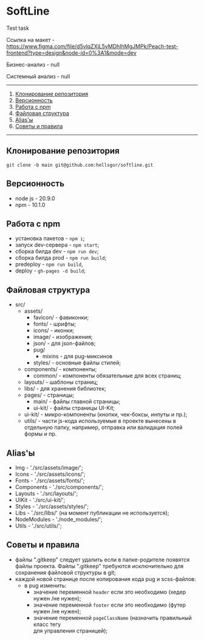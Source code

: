 # SoftLine

Test task

Ссылка на
макет - https://www.figma.com/file/d5vlqZXjL5vMDhIhMgJMPk/Peach-test-frontend?type=design&node-id=0%3A1&mode=dev

Бизнес-анализ - null

Системный анализ - null

---

1. [Клонирование репозитория](#a-namerepo-clone-клонирование-репозитория-a)
2. [Версионность](#a-nameversions-версионность-a)
3. [Работа с npm](#a-namenpmcommands-работа-с-npm-a)
4. [Файловая структура](#a-namefile-structure-файловая-структура-a)
5. [Alias'ы](#a-namealias-aliasы-a)
6. [Советы и правила](#a-nametips-and-rules-советы-и-правила-a)

---

## <a name='repo-clone'>Клонирование репозитория</a>

    git clone -b main git@github.com:hellsgor/softline.git

## <a name='versions'>Версионность</a>

- node js - 20.9.0
- npm - 10.1.0

## <a name='npmcommands'>Работа с npm</a>

- установка пакетов - `npm i`;
- запуск dev-сервера - `npm start`;
- сборка билда dev - `npm run dev`;
- сборка билда prod - `npm run build`;
- predeploy - `npm run build`,
- deploy - `gh-pages -d build`;

## <a name='file-structure'>Файловая структура</a>

- src/
  - assets/
    - favicon/ - фавиконки;
    - fonts/ - шрифты;
    - icons/ - иконки;
    - image/ - изображения;
    - json/ - для json-файлов;
    - pug/
      - mixins - для pug-миксинов
    - styles/ - основные файлы стилей;
  - components/ - компоненты;
    - common/ - компоненты обязательные для всех страниц;
  - layouts/ - шаблоны страниц;
  - libs/ - для хранения библиотек;
  - pages/ - страницы;
    - main/ - файлы главной страницы;
    - ui-kit/ - файлы страницы UI-Kit;
  - ui-kit/ - микро-компоненты (кнопки, чек-боксы, инпуты и пр.);
  - utils/ - части js-кода используемые в проекте вынесены в отдельную папку,
    например, отправка или валидация полей формы и пр.

## <a name='alias'>Alias'ы</a>

- Img - './src/assets/image/';
- Icons - './src/assets/icons/';
- Fonts - './src/assets/fonts/';
- Components - './src/components/';
- Layouts - './src/layouts/';
- UIKit - './src/ui-kit/';
- Styles - './src/assets/styles/';
- Libs - './src/libs/' (на момент публикации не используется);
- NodeModules - './node_modules/';
- Utils - './src/utils/';

## <a name='tips-and-rules'>Советы и правила</a>

- файлы ".gitkeep" следует удалить если в папке-родителе появятся файлы проекта.
  Файлы ".gitkeep" требуются исключительно для сохранения файловой структуры в
  git;
- каждой новой странице после копирования кода pug и scss-файлов:
  - в pug изменить:
    - значение переменной `header` если это необходимо (хедер нужен /не нужен);
    - значение переменной `footer` если это необходимо (футер нужен /не нужен);
    - значение переменной `pageClassName` (назначить правильный класс
      тегу <main> для управления страницей);
